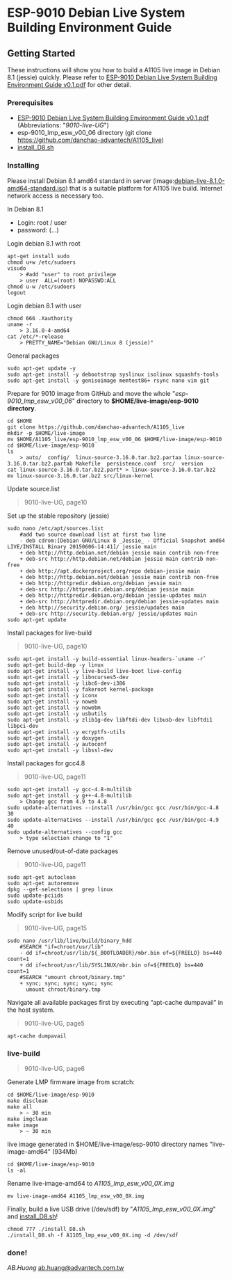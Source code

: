 # ESP-9010 Debian Live System Building Environment Guide

## Getting Started

These instructions will show you how to build a A1105 live image in Debian 8.1 (jessie) quickly.
Please refer to [ESP-9010 Debian Live System Building Environment Guide v0.1.pdf](https://github.com/danchao-advantech/A1105_live/blob/master/ESP-9010%20Debian%20Live%20System%20Building%20Environment%20Guide%20v0.1.pdf) for other detail.

### Prerequisites

* [ESP-9010 Debian Live System Building Environment Guide v0.1.pdf](https://github.com/danchao-advantech/A1105_live/blob/master/ESP-9010%20Debian%20Live%20System%20Building%20Environment%20Guide%20v0.1.pdf) (Abbreviations: "*9010-live-UG*")
* esp-9010_lmp_esw_v00_06 directory (git clone https://github.com/danchao-advantech/A1105_live)
* [install_D8.sh](https://github.com/danchao-advantech/A1105_live/blob/master/install_D8.sh)

### Installing

Please install Debian 8.1 amd64 standard in server (image:[debian-live-8.1.0-amd64-standard.iso](http://cdimage.debian.org/mirror/cdimage/archive/8.1.0-live/amd64/iso-hybrid/debian-live-8.1.0-amd64-standard.iso)) that is 
a suitable platform for A1105 live build.  Internet network access is necessary too. 

In Debian 8.1
- Login:    root / user
- password: (...)

Login debian 8.1 with root

```
apt-get install sudo
chmod u+w /etc/sudoers
visudo
	> #add "user" to root privilege
	> user	ALL=(root) NOPASSWD:ALL
chmod u-w /etc/sudoers
logout
```

Login debian 8.1 with user

```
chmod 666 .Xauthority
uname -r
	> 3.16.0-4-amd64
cat /etc/*-release
	> PRETTY_NAME="Debian GNU/Linux 8 (jessie)"
```

General packages

```
sudo apt-get update -y
sudo apt-get install -y debootstrap syslinux isolinux squashfs-tools
sudo apt-get install -y genisoimage memtest86+ rsync nano vim git
```

Prepare for 9010 image from GitHub and move the whole "*esp-9010_lmp_esw_v00_06*" directory to **$HOME/live-image/esp-9010 directory**.

```
cd $HOME
git clone https://github.com/danchao-advantech/A1105_live
mkdir -p $HOME/live-image
mv $HOME/A1105_live/esp-9010_lmp_esw_v00_06 $HOME/live-image/esp-9010
cd $HOME/live-image/esp-9010
ls
	> auto/  config/  linux-source-3.16.0.tar.bz2.partaa linux-source-3.16.0.tar.bz2.partab Makefile  persistence.conf  src/  version
cat linux-source-3.16.0.tar.bz2.part* > linux-source-3.16.0.tar.bz2
mv linux-source-3.16.0.tar.bz2 src/linux-kernel
```

Update source.list

> 9010-live-UG, page10

Set up the stable repository (jessie)
```
sudo nano /etc/apt/sources.list
	#add two source download list at first two line
	- deb cdrom:[Debian GNU/Linux 8 _Jessie_ - Official Snapshot amd64 LIVE/INSTALL Binary 20150606-14:41]/ jessie main
	+ deb http://http.debian.net/debian jessie main contrib non-free 
	+ deb-src http://http.debian.net/debian jessie main contrib non-free 
	+ deb http://apt.dockerproject.org/repo debian-jessie main
	+ deb http://http.debian.net/debian jessie main contrib non-free
	+ deb http://httpredir.debian.org/debian jessie main
	+ deb-src http://httpredir.debian.org/debian jessie main
	+ deb http://httpredir.debian.org/debian jessie-updates main
	+ deb-src http://httpredir.debian.org/debian jessie-updates main
	+ deb http://security.debian.org/ jessie/updates main
	+ deb-src http://security.debian.org/ jessie/updates main
sudo apt-get update
```	

Install packages for live-build

> 9010-live-UG, page10

```
sudo apt-get install -y build-essential linux-headers-`uname -r`
sudo apt-get build-dep -y linux
sudo apt-get install -y live-build live-boot live-config
sudo apt-get install -y libncurses5-dev
sudo apt-get install -y libc6-dev-i386
sudo apt-get install -y fakeroot kernel-package
sudo apt-get install -y iconx
sudo apt-get install -y noweb 
sudo apt-get install -y nowebm 
sudo apt-get install -y usbutils
sudo apt-get install -y zlib1g-dev libftdi-dev libusb-dev libftdi1 libpci-dev
sudo apt-get install -y ecryptfs-utils
sudo apt-get install -y doxygen 
sudo apt-get install -y autoconf 
sudo apt-get install -y libssl-dev
```

Install packages for gcc4.8 

> 9010-live-UG, page11

```
sudo apt-get install -y gcc-4.8-multilib
sudo apt-get install -y g++-4.8-multilib
	> Change gcc from 4.9 to 4.8
sudo update-alternatives --install /usr/bin/gcc gcc /usr/bin/gcc-4.8 30
sudo update-alternatives --install /usr/bin/gcc gcc /usr/bin/gcc-4.9 40
sudo update-alternatives --config gcc 
	> type selection change to "1"
```

Remove unused/out-of-date packages 

> 9010-live-UG, page11

```
sudo apt-get autoclean
sudo apt-get autoremove 
dpkg --get-selections | grep linux
sudo update-pciids
sudo update-usbids
```

Modify script for live build

> 9010-live-UG, page15

```
sudo nano /usr/lib/live/build/binary_hdd
	#SEARCH "if=chroot/usr/lib"
	- dd if=chroot/usr/lib/${_BOOTLOADER}/mbr.bin of=${FREELO} bs=440 count=1 
	+ dd if=chroot/usr/lib/SYSLINUX/mbr.bin of=${FREELO} bs=440 count=1 
	#SEARCH "umount chroot/binary.tmp"
	+ sync; sync; sync; sync; sync
	  umount chroot/binary.tmp 
```

Navigate all available packages first by executing “apt-cache dumpavail” in the host system. 

> 9010-live-UG, page5

```
apt-cache dumpavail
```


### live-build

> 9010-live-UG, page6

Generate LMP firmware image from scratch:

```
cd $HOME/live-image/esp-9010
make disclean
make all
	> ~ 30 min
make imgclean
make image
	> ~ 30 min
```

live image generated in $HOME/live-image/esp-9010 directory names "live-image-amd64" (934Mb)

```
cd $HOME/live-image/esp-9010
ls -al
```

Rename live-image-amd64 to *A1105_lmp_esw_v00_0X.img*

```
mv live-image-amd64 A1105_lmp_esw_v00_0X.img
```

Finally, build a live USB drive (/dev/sdf) by "*A1105_lmp_esw_v00_0X.img*" and [install_D8.sh](https://github.com/danchao-advantech/A1105_live/blob/master/install_D8.sh)!

```
chmod 777 ./install_D8.sh
./install_D8.sh -f A1105_lmp_esw_v00_0X.img -d /dev/sdf
```

### done!

*AB.Huang*
ab.huang@advantech.com.tw


